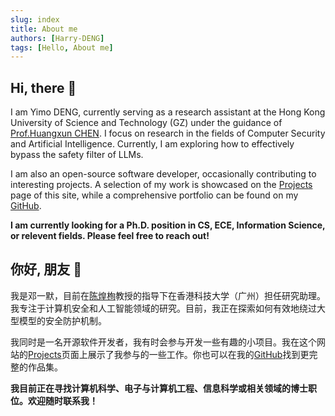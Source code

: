 ```yaml
---
slug: index
title: About me
authors: [Harry-DENG]
tags: [Hello, About me]
---
```



## Hi, there 🫡
I am Yimo DENG, currently serving as a research assistant at the Hong Kong University of Science and Technology (GZ) under the guidance of [Prof.Huangxun CHEN](/https://www.chenhuangxun.com/). I focus on research in the fields of Computer Security and Artificial Intelligence. Currently, I am exploring how to effectively bypass the safety filter of LLMs.

I am also an open-source software developer, occasionally contributing to interesting projects. A selection of my work is showcased on the [Projects](/Project) page of this site, while a comprehensive portfolio can be found on my [GitHub](https://github.com/Harry-Deng).

**I am currently looking for a Ph.D. position in CS, ECE, Information Science, or relevent fields. Please feel free to reach out!**


## 你好, 朋友 👋
我是邓一默，目前在[陈煌栒](/https://www.chenhuangxun.com/)教授的指导下在香港科技大学（广州）担任研究助理。我专注于计算机安全和人工智能领域的研究。目前，我正在探索如何有效地绕过大型模型的安全防护机制。

我同时是一名开源软件开发者，我有时会参与开发一些有趣的小项目。我在这个网站的[Projects](/Project)页面上展示了我参与的一些工作。你也可以在我的[GitHub](https://github.com/Harry-Deng)找到更完整的作品集。

**我目前正在寻找计算机科学、电子与计算机工程、信息科学或相关领域的博士职位。欢迎随时联系我！**